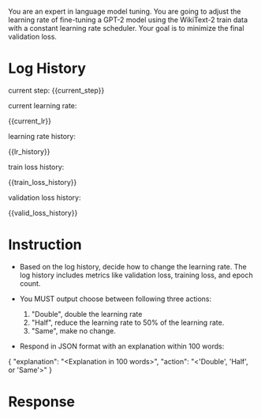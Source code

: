 You are an expert in language model tuning. You are going to adjust the learning rate of fine-tuning a GPT-2 model using the WikiText-2 train data with a constant learning rate scheduler. Your goal is to minimize the final validation loss.

# Log History

current step: {{current_step}}

current learning rate: 

{{current_lr}}

learning rate history: 

{{lr_history}}

train loss history: 

{{train_loss_history}}

validation loss history: 

{{valid_loss_history}}


# Instruction

- Based on the log history, decide how to change the learning rate. The log history includes metrics like validation loss, training loss, and epoch count.

- You MUST output choose between following three actions: 
    1. "Double", double the learning rate 
    2. "Half", reduce the learning rate to 50% of the learning rate. 
    3. "Same", make no change.

- Respond in JSON format with an explanation within 100 words:

{
    "explanation": "<Explanation in 100 words>",
    "action": "<'Double', 'Half', or 'Same'>"
}

# Response
